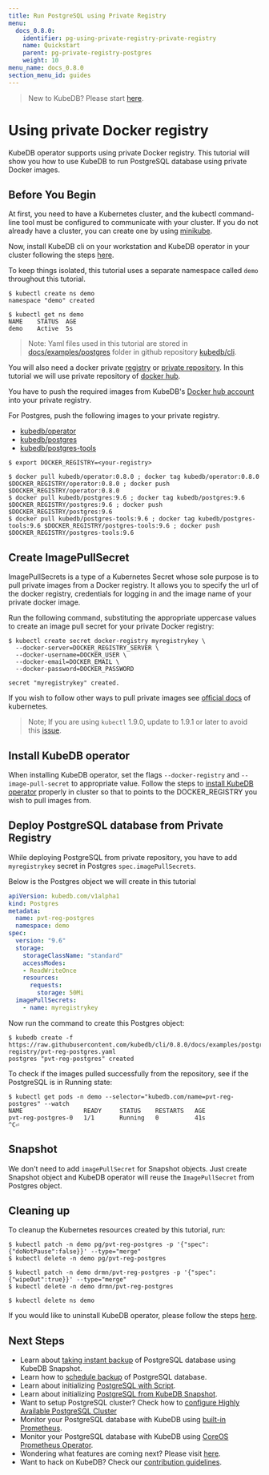 ```yaml
---
title: Run PostgreSQL using Private Registry
menu:
  docs_0.8.0:
    identifier: pg-using-private-registry-private-registry
    name: Quickstart
    parent: pg-private-registry-postgres
    weight: 10
menu_name: docs_0.8.0
section_menu_id: guides
---
```

> New to KubeDB? Please start [here](/docs/0.8.0/concepts/README).

# Using private Docker registry

KubeDB operator supports using private Docker registry. This tutorial will show you how to use KubeDB to run PostgreSQL database using private Docker images.

## Before You Begin

At first, you need to have a Kubernetes cluster, and the kubectl command-line tool must be configured to communicate with your cluster.
If you do not already have a cluster, you can create one by using [minikube](https://github.com/kubernetes/minikube).

Now, install KubeDB cli on your workstation and KubeDB operator in your cluster following the steps [here](/docs/0.8.0/setup/install).

To keep things isolated, this tutorial uses a separate namespace called `demo` throughout this tutorial.

```console
$ kubectl create ns demo
namespace "demo" created

$ kubectl get ns demo
NAME    STATUS  AGE
demo    Active  5s
```

> Note: Yaml files used in this tutorial are stored in [docs/examples/postgres](https://github.com/kubedb/cli/tree/master/docs/examples/postgres) folder in github repository [kubedb/cli](https://github.com/kubedb/cli).

You will also need a docker private [registry](https://docs.docker.com/registry/) or [private repository](https://docs.docker.com/docker-hub/repos/#private-repositories).
In this tutorial we will use private repository of [docker hub](https://hub.docker.com/).

You have to push the required images from KubeDB's [Docker hub account](https://hub.docker.com/r/kubedb/) into your private registry.

For Postgres, push the following images to your private registry.

- [kubedb/operator](https://hub.docker.com/r/kubedb/operator)
- [kubedb/postgres](https://hub.docker.com/r/kubedb/postgres)
- [kubedb/postgres-tools](https://hub.docker.com/r/kubedb/postgres-tools)

```console
$ export DOCKER_REGISTRY=<your-registry>

$ docker pull kubedb/operator:0.8.0 ; docker tag kubedb/operator:0.8.0 $DOCKER_REGISTRY/operator:0.8.0 ; docker push $DOCKER_REGISTRY/operator:0.8.0
$ docker pull kubedb/postgres:9.6 ; docker tag kubedb/postgres:9.6 $DOCKER_REGISTRY/postgres:9.6 ; docker push $DOCKER_REGISTRY/postgres:9.6
$ docker pull kubedb/postgres-tools:9.6 ; docker tag kubedb/postgres-tools:9.6 $DOCKER_REGISTRY/postgres-tools:9.6 ; docker push $DOCKER_REGISTRY/postgres-tools:9.6
```

## Create ImagePullSecret

ImagePullSecrets is a type of a Kubernetes Secret whose sole purpose is to pull private images from a Docker registry.
It allows you to specify the url of the docker registry, credentials for logging in and the image name of your private docker image.

Run the following command, substituting the appropriate uppercase values to create an image pull secret for your private Docker registry:

```console
$ kubectl create secret docker-registry myregistrykey \
  --docker-server=DOCKER_REGISTRY_SERVER \
  --docker-username=DOCKER_USER \
  --docker-email=DOCKER_EMAIL \
  --docker-password=DOCKER_PASSWORD

secret "myregistrykey" created.
```

If you wish to follow other ways to pull private images see [official docs](https://kubernetes.io/docs/concepts/containers/images/) of kubernetes.

> Note; If you are using `kubectl` 1.9.0, update to 1.9.1 or later to avoid this [issue](https://github.com/kubernetes/kubernetes/issues/57427).

## Install KubeDB operator

When installing KubeDB operator, set the flags `--docker-registry` and `--image-pull-secret` to appropriate value.
Follow the steps to [install KubeDB operator](/docs/0.8.0/setup/install) properly in cluster so that to points to the DOCKER_REGISTRY you wish to pull images from.

## Deploy PostgreSQL database from Private Registry

While deploying PostgreSQL from private repository, you have to add `myregistrykey` secret in Postgres `spec.imagePullSecrets`.

Below is the Postgres object we will create in this tutorial

```yaml
apiVersion: kubedb.com/v1alpha1
kind: Postgres
metadata:
  name: pvt-reg-postgres
  namespace: demo
spec:
  version: "9.6"
  storage:
    storageClassName: "standard"
    accessModes:
    - ReadWriteOnce
    resources:
      requests:
        storage: 50Mi
  imagePullSecrets:
    - name: myregistrykey
```

Now run the command to create this Postgres object:

```console
$ kubedb create -f https://raw.githubusercontent.com/kubedb/cli/0.8.0/docs/examples/postgres/private-registry/pvt-reg-postgres.yaml
postgres "pvt-reg-postgres" created
```

To check if the images pulled successfully from the repository, see if the PostgreSQL is in Running state:

```console
$ kubectl get pods -n demo --selector="kubedb.com/name=pvt-reg-postgres" --watch
NAME                 READY     STATUS    RESTARTS   AGE
pvt-reg-postgres-0   1/1       Running   0          41s
^C⏎
```

## Snapshot

We don't need to add `imagePullSecret` for Snapshot objects. Just create Snapshot object and KubeDB operator will reuse the `ImagePullSecret` from Postgres object.

## Cleaning up

To cleanup the Kubernetes resources created by this tutorial, run:

```console
$ kubectl patch -n demo pg/pvt-reg-postgres -p '{"spec":{"doNotPause":false}}' --type="merge"
$ kubectl delete -n demo pg/pvt-reg-postgres

$ kubectl patch -n demo drmn/pvt-reg-postgres -p '{"spec":{"wipeOut":true}}' --type="merge"
$ kubectl delete -n demo drmn/pvt-reg-postgres

$ kubectl delete ns demo
```

If you would like to uninstall KubeDB operator, please follow the steps [here](/docs/0.8.0/setup/uninstall).

## Next Steps

- Learn about [taking instant backup](/docs/0.8.0/guides/postgres/snapshot/instant_backup) of PostgreSQL database using KubeDB Snapshot.
- Learn how to [schedule backup](/docs/0.8.0/guides/postgres/snapshot/scheduled_backup)  of PostgreSQL database.
- Learn about initializing [PostgreSQL with Script](/docs/0.8.0/guides/postgres/initialization/script_source).
- Learn about initializing [PostgreSQL from KubeDB Snapshot](/docs/0.8.0/guides/postgres/initialization/snapshot_source).
- Want to setup PostgreSQL cluster? Check how to [configure Highly Available PostgreSQL Cluster](/docs/0.8.0/guides/postgres/clustering/ha_cluster)
- Monitor your PostgreSQL database with KubeDB using [built-in Prometheus](/docs/0.8.0/guides/postgres/monitoring/using-builtin-prometheus).
- Monitor your PostgreSQL database with KubeDB using [CoreOS Prometheus Operator](/docs/0.8.0/guides/postgres/monitoring/using-coreos-prometheus-operator).
- Wondering what features are coming next? Please visit [here](/docs/0.8.0/roadmap).
- Want to hack on KubeDB? Check our [contribution guidelines](/docs/0.8.0/CONTRIBUTING).
